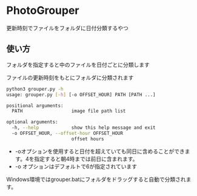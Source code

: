 # PhotoGrouper
更新時刻でファイルをフォルダに日付分類するやつ

## 使い方
フォルダを指定すると中のファイルを日付ごとに分類します

ファイルの更新時刻をもとにフォルダに分類されます

```bash
python3 grouper.py -h
usage: grouper.py [-h] [-o OFFSET_HOUR] PATH [PATH ...]

positional arguments:
  PATH                  image file path list

optional arguments:
  -h, --help            show this help message and exit
  -o OFFSET_HOUR, --offset-hour OFFSET_HOUR
                        offset hours
```

* -oオプションを使用すると日付を超えていても同日に含めることができます。4を指定すると朝4時までは前日に含まれます。
* -o オプションはデフォルトで6が指定されています

Windows環境ではgrouper.batにフォルダをドラッグすると自動で分類されます。